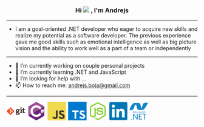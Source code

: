 ### <p align="center"> Hi <img src ="https://raw.githubusercontent.com/MartinHeinz/Martinheinz/master/wave.gif" width="40pix"> , I'm Andrejs  

 --- 
  
* I am a goal-oriented .NET developer who eager to acquire new skills and realize my potential as a software developer. The previous experience gave me good skills such as emotional intelligence as well as big picture vision and the ability to work well as a part of a team or independently

---

- 🔭 I’m currently working on couple personal projects
- 🌱 I’m currently learning .NET and JavaScript
- 🤔  I’m looking for help with ...
- 📫 How to reach me: andrejs.boja@gmail.com

---

<img src ="https://github.com/devicons/devicon/blob/master/icons/git/git-original-wordmark.svg" alt="Git logo" width="50" height="50" /> <img src ="https://github.com/devicons/devicon/blob/master/icons/csharp/csharp-original.svg" alt="cSharp logo" width="50" height="50" /> <img src ="https://github.com/devicons/devicon/blob/master/icons/javascript/javascript-original.svg" alt="JavaScript logo" width="50" height="50" /> <img src ="https://github.com/devicons/devicon/blob/master/icons/typescript/typescript-original.svg" alt="TypeScript logo" width="50" height="50" /> <img src ="https://github.com/devicons/devicon/blob/master/icons/nodejs/nodejs-original.svg" alt="NodeJs logo" width="50" height="50" /> <img src ="https://github.com/devicons/devicon/blob/master/icons/linkedin/linkedin-original.svg" alt="LinkedIn logo" width="50" height="50" /> <img src ="https://github.com/devicons/devicon/blob/master/icons/dot-net/dot-net-plain-wordmark.svg" alt="LinkedIn logo" width="50" height="50" />

